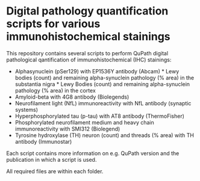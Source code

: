 # Digital pathology quantification scripts for various immunohistochemical stainings

This repository contains several scripts to perform QuPath digital pathological qantification of immunohistochemical (IHC) stainings:
- Alphasynuclein (pSer129) with EP1536Y antibody (Abcam)
      * Lewy bodies (count) and remaining alpha-synuclein pathology (% area) in the substantia nigra
      * Lewy Bodies (count) and remaining alpha-synuclein pathology (% area) in the cortex
- Amyloid-beta with 4G8 antibody (Biolegends)
- Neurofilament light (NfL) immunoreactivity with NfL antibody (synaptic systems)
- Hyperphosphorylated tau (p-tau) with AT8 antibody (ThermoFisher)
- Phosphorylated neurofilament medium and heavy chain immunoreactivity with SMI312 (Biolegend)
- Tyrosine hydroxylase (TH) neuron (count) and threads (% area) with TH antibody (Immunostar)


Each script contains more information on e.g. QuPath version and the publication in which a script is used.

All required files are within each folder.


